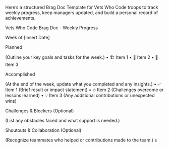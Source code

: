 Here’s a structured Brag Doc Template for Vets Who Code troops to track weekly progress, keep managers updated, and build a personal record of achievements.

Vets Who Code Brag Doc - Weekly Progress

Week of [Insert Date]

Planned

(Outline your key goals and tasks for the week.)
	•	🏗 Item 1
	•	🚀 Item 2
	•	🎯 Item 3

Accomplished

(At the end of the week, update what you completed and any insights.)
	•	✅ Item 1 (Brief result or impact statement)
	•	🔥 Item 2 (Challenges overcome or lessons learned)
	•	💡 Item 3 (Any additional contributions or unexpected wins)

Challenges & Blockers (Optional)

(List any obstacles faced and what support is needed.)

Shoutouts & Collaboration (Optional)

(Recognize teammates who helped or contributions made to the team.)
s